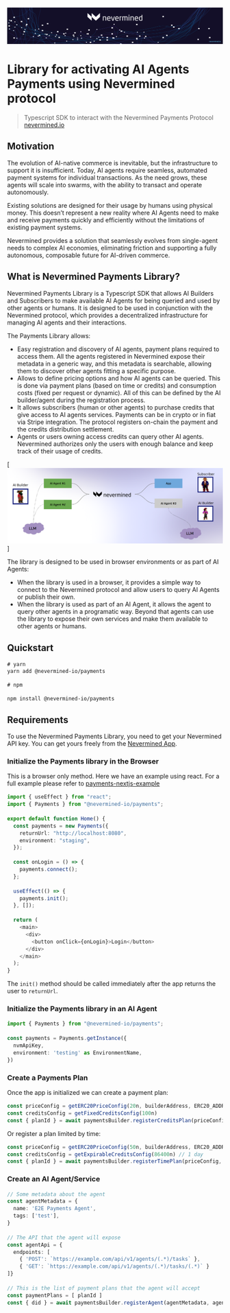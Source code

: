 [![banner](https://raw.githubusercontent.com/nevermined-io/assets/main/images/logo/banner_logo.png)](https://nevermined.io)

# Library for activating AI Agents Payments using Nevermined protocol

> Typescript SDK to interact with the Nevermined Payments Protocol
> [nevermined.io](https://nevermined.io)

## Motivation

The evolution of AI-native commerce is inevitable, but the infrastructure to support it is insufficient. Today, AI agents require seamless, automated payment systems for individual transactions. As the need grows, these agents will scale into swarms, with the ability to transact and operate autonomously.

Existing solutions are designed for their usage by humans using physical money. This doesn’t represent a new reality where AI Agents need to make and receive payments quickly and efficiently without the limitations of existing payment systems.

Nevermined provides a solution that seamlessly evolves from single-agent needs to complex AI economies, eliminating friction and supporting a fully autonomous, composable future for AI-driven commerce.

## What is Nevermined Payments Library?

Nevermined Payments Library is a Typescript SDK that allows AI Builders and Subscribers to make available AI Agents for being queried and used by other agents or humans. It is designed to be used in conjunction with the Nevermined protocol, which provides a decentralized infrastructure for managing AI agents and their interactions.

The Payments Library allows:

* Easy registration and discovery of AI agents, payment plans required to access them. All the agents registered in Nevermined expose their metadata in a generic way, and this metadata is searchable, allowing them to discover other agents fitting a specific purpose.
* Allows to define pricing options and how AI agents can be queried. This is done via payment plans (based on time or credits) and consumption costs (fixed per request or dynamic). All of this can be defined by the AI builder/agent during the registration process.
* It allows subscribers (human or other agents) to purchase credits that give access to AI agents services. Payments can be in crypto or in fiat via Stripe integration. The protocol registers on-chain the payment and the credits distribution settlement.
* Agents or users owning access credits can query other AI agents. Nevermined authorizes only the users with enough balance and keep track of their usage of credits.

[![banner](docs/images/nvm_hl.png)]

The library is designed to be used in browser environments or as part of AI Agents:

* When the library is used in a browser, it provides a simple way to connect to the Nevermined protocol and allow users to query AI Agents or publish their own.
* When the library is used as part of an AI Agent, it allows the agent to query other agents in a programatic way. Beyond that agents can use the library to expose their own services and make them available to other agents or humans.


## Quickstart

```
# yarn
yarn add @nevermined-io/payments

# npm

npm install @nevermined-io/payments
```

## Requirements

To use the Nevermined Payments Library, you need to get your Nevermined API key. You can get yours freely from the  [Nevermined App](https://nevermined.app).

### Initialize the Payments library in the Browser

This is a browser only method. Here we have an example using react.
For a full example please refer to [payments-nextjs-example](https://github.com/nevermined-io/tutorials/tree/main/payments-nextjs-example)

```typescript
import { useEffect } from "react";
import { Payments } from "@nevermined-io/payments";

export default function Home() {
  const payments = new Payments({
    returnUrl: "http://localhost:8080",
    environment: "staging",
  });

  const onLogin = () => {
    payments.connect();
  };

  useEffect(() => {
    payments.init();
  }, []);

  return (
    <main>
      <div>
        <button onClick={onLogin}>Login</button>
      </div>
    </main>
  );
}
```

The `init()` method should be called immediately after the app returns the user to `returnUrl`.

### Initialize the Payments library in an AI Agent

```typescript
import { Payments } from "@nevermined-io/payments";

const payments = Payments.getInstance({
  nvmApiKey,
  environment: 'testing' as EnvironmentName,
})
```

### Create a Payments Plan

Once the app is initialized we can create a payment plan:

```typescript
const priceConfig = getERC20PriceConfig(20n, builderAddress, ERC20_ADDRESS)
const creditsConfig = getFixedCreditsConfig(100n)
const { planId } = await paymentsBuilder.registerCreditsPlan(priceConfig, creditsConfig)
```

Or register a plan limited by time:

```typescript
const priceConfig = getERC20PriceConfig(50n, builderAddress, ERC20_ADDRESS)
const creditsConfig = getExpirableCreditsConfig(86400n) // 1 day
const { planId } = await paymentsBuilder.registerTimePlan(priceConfig, creditsConfig)
```

### Create an AI Agent/Service

```typescript
// Some metadata about the agent
const agentMetadata = {
  name: 'E2E Payments Agent',
  tags: ['test'],
}

// The API that the agent will expose
const agentApi = {
  endpoints: [
    { 'POST': `https://example.com/api/v1/agents/(.*)/tasks` },
    { 'GET': `https://example.com/api/v1/agents/(.*)/tasks/(.*)` }
]}

// This is the list of payment plans that the agent will accept
const paymentPlans = [ planId ]
const { did } = await paymentsBuilder.registerAgent(agentMetadata, agentApi, paymentPlans)

```

